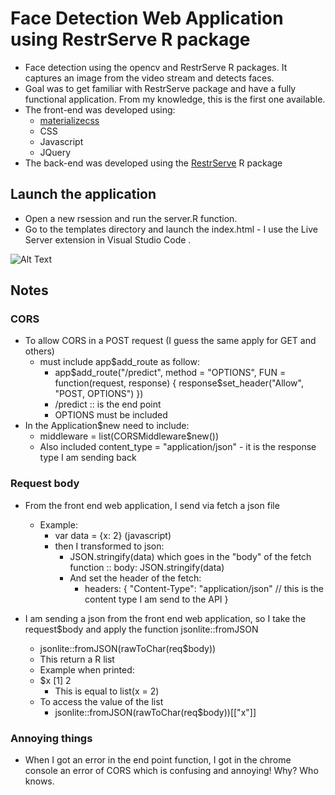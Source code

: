 # Face Detection Web Application using RestrServe R package

- Face detection using the opencv and RestrServe R packages. It captures an image from the video stream and detects faces.
- Goal was to get familiar with RestrServe package and have a fully functional application. From my knowledge, this is the first one available.
- The front-end was developed using:
    - [materializecss](https://materializecss.com/)
    - CSS
    - Javascript
    - JQuery
- The back-end was developed using the [RestrServe](https://restrserve.org/) R package

## Launch the application
- Open a new rsession and run the server.R function.
- Go to the templates directory and launch the index.html - I use the Live Server extension in Visual Studio Code .

![Alt Text](restrserve.gif)


## Notes
### CORS
- To allow CORS in a POST request (I guess the same apply for GET and others)
    - must include app$add_route as follow:
        - app$add_route("/predict", method = "OPTIONS", FUN = function(request, response) {
            response$set_header("Allow", "POST, OPTIONS")
            })
        - /predict :: is the end point
        - OPTIONS must be included
- In the Application$new need to include:
    - middleware = list(CORSMiddleware$new())
    - Also included content_type = "application/json" - it is the response type I am sending back


### Request body
- From the front end web application, I send via fetch a json file
    - Example:
        - var data = {x: 2} (javascript)
        - then I transformed to json:
            - JSON.stringify(data) which goes in the "body" of the fetch function :: body: JSON.stringify(data)
            - And set the header of the fetch:
                - headers: {
                    "Content-Type": "application/json" // this is the content type I am send to the API
                }

- I am sending a json from the front end web application, so I take the request$body and apply the function jsonlite::fromJSON
    - jsonlite::fromJSON(rawToChar(req$body))
    - This return a R list
    - Example when printed:
    - $x
      [1] 2
        - This is equal to list(x = 2)
    - To access the value of the list
        - jsonlite::fromJSON(rawToChar(req$body))[["x"]]

### Annoying things
- When I got an error in the end point function, I got in the chrome console an error of CORS which is confusing and annoying! Why? Who knows.